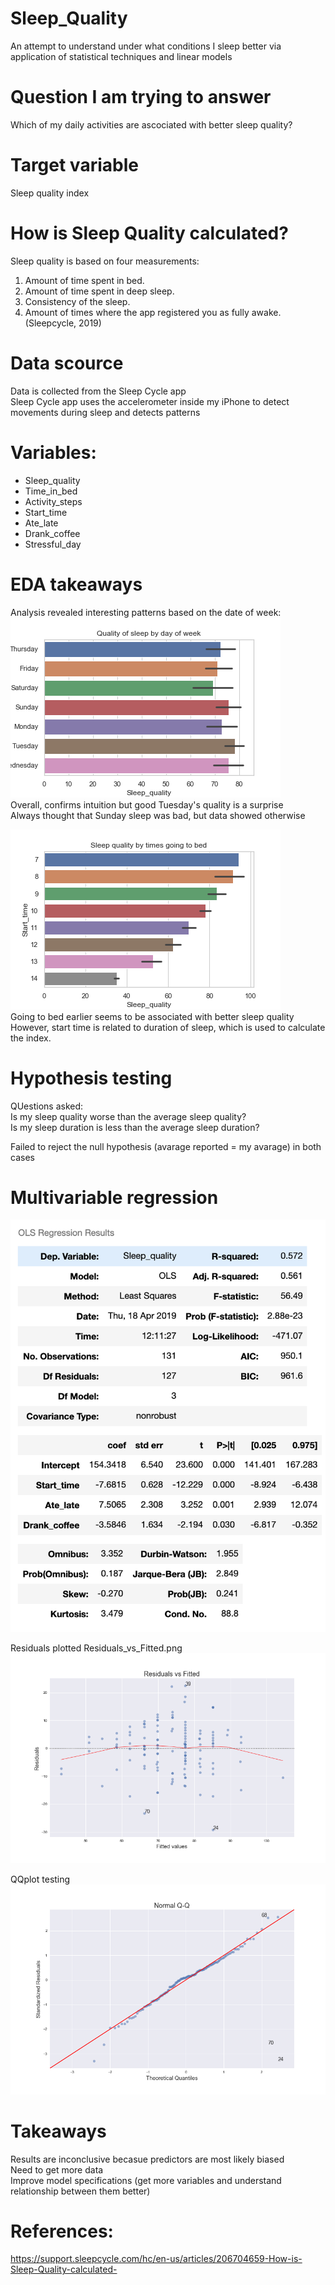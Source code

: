 # Sleep_Quality
An attempt to understand under what conditions I sleep better via application of statistical techniques and linear models

# Question I am trying to answer
Which of my daily activities are ascociated with better sleep quality?

# Target variable
Sleep quality index

# How is Sleep Quality calculated? 
Sleep quality is based on four measurements:
1. Amount of time spent in bed.
2. Amount of time spent in deep sleep.
3. Consistency of the sleep.
4. Amount of times where the app registered you as fully awake. (Sleepcycle, 2019)

# Data scource
Data is collected from the Sleep Cycle app <br>
Sleep Cycle app uses the accelerometer inside my iPhone to detect movements during sleep and detects patterns

# Variables:
* Sleep_quality	
* Time_in_bed	
* Activity_steps	
* Start_time	
* Ate_late	
* Drank_coffee	
* Stressful_day

# EDA takeaways
Analysis revealed interesting patterns based on the date of week: <br>
![EDApic1](Pics/Day.png) <br>
Overall, confirms intuition but good Tuesday's quality is a surprise <br>
Always thought that Sunday sleep was bad, but data showed otherwise <br>

![EDApic2](Pics/Times.png) <br>
Going to bed earlier seems to be associated with better sleep quality <br>
However, start time is related to duration of sleep, which is used to calculate the index.

# Hypothesis testing
QUestions asked: <br> 
Is my sleep quality worse than the average sleep quality? <br>
Is my sleep duration is less than the average sleep duration? <br>

Failed to reject the null hypothesis (avarage reported = my avarage) in both cases

# Multivariable regression
![reg1](Pics/Regression_final.png)<br>

Residuals plotted Residuals_vs_Fitted.png
![reg2](Pics/Residuals_vs_Fitted.png)<br>

QQplot testing
![reg3](Pics/NormalQQ.png)<br>

# Takeaways
Results are inconclusive becasue predictors are most likely biased <br>
Need to get more data <br>
Improve model specifications (get more variables and understand relationship between them better) <br>

# References:
https://support.sleepcycle.com/hc/en-us/articles/206704659-How-is-Sleep-Quality-calculated-
